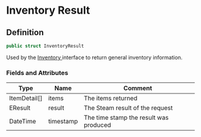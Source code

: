 # Inventory Result

## Definition

```csharp
public struct InventoryResult
```

Used by the [Inventory ](../api/inventory.md)interface to return general inventory information.

### Fields and Attributes

| Type          | Name      | Comment                                |
| ------------- | --------- | -------------------------------------- |
| ItemDetail\[] | items     | The items returned                     |
| EResult       | result    | The Steam result of the request        |
| DateTime      | timestamp | The time stamp the result was produced |

